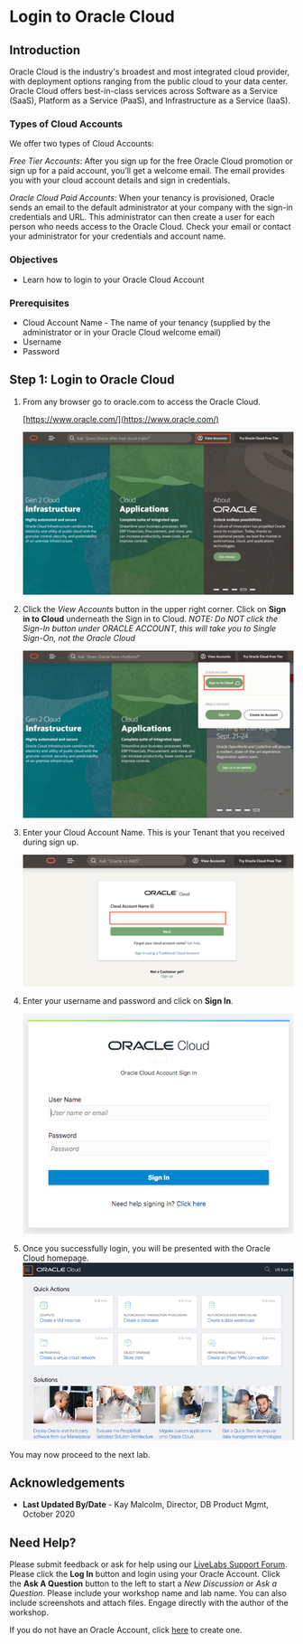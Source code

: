 # Login to Oracle Cloud #

## Introduction

Oracle Cloud is the industry's broadest and most integrated cloud provider, with deployment options ranging from the public cloud to your data center. Oracle Cloud offers best-in-class services across Software as a Service (SaaS), Platform as a Service (PaaS), and Infrastructure as a Service (IaaS).

### Types of Cloud Accounts

We offer two types of Cloud Accounts:

*Free Tier Accounts*:  After you sign up for the free Oracle Cloud promotion or sign up for a paid account, you’ll get a welcome email. The email provides you with your cloud account details and sign in credentials.

*Oracle Cloud Paid Accounts*:  When your tenancy is provisioned, Oracle sends an email to the default administrator at your company with the sign-in credentials and URL. This administrator can then create a user for each person who needs access to the Oracle Cloud. Check your email or contact your administrator for your credentials and account name.

### Objectives

- Learn how to login to your Oracle Cloud Account
  

### Prerequisites
- Cloud Account Name - The name of your tenancy (supplied by the administrator or in your Oracle Cloud welcome email)
- Username
- Password

## **Step 1:**  Login to Oracle Cloud
1. From any browser go to oracle.com to access the Oracle Cloud.

    [https://www.oracle.com/](https://www.oracle.com/)

    ![](images/cloud-login-1.png " ")

2.  Click the *View Accounts* button in the upper right corner.  Click on **Sign in to Cloud** underneath the Sign in to Cloud.  *NOTE:  Do NOT click the Sign-In button under ORACLE ACCOUNT, this will take you to Single Sign-On, not the Oracle Cloud*

    ![](images/cloud-login-2.png " ")   

3. Enter your Cloud Account Name.  This is your Tenant that you received during sign up.

    ![](images/cloud-login-tenant.png " ")   

3. Enter your username and password and click on **Sign In**.

    ![](images/cloud-login-3.png " ")   


4. Once you successfully login, you will be presented with the Oracle Cloud homepage. 
  ![](./images/cloud-homepage.png " ") 

You may now proceed to the next lab.

## Acknowledgements

- **Last Updated By/Date** - Kay Malcolm, Director, DB Product Mgmt, October 2020

## Need Help?
Please submit feedback or ask for help using our [LiveLabs Support Forum](https://community.oracle.com/tech/developers/categories/livelabsdiscussions). Please click the **Log In** button and login using your Oracle Account. Click the **Ask A Question** button to the left to start a *New Discussion* or *Ask a Question*.  Please include your workshop name and lab name.  You can also include screenshots and attach files.  Engage directly with the author of the workshop.

If you do not have an Oracle Account, click [here](https://profile.oracle.com/myprofile/account/create-account.jspx) to create one.
